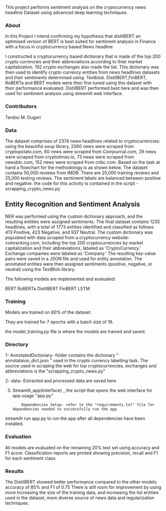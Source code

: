 
This project performs sentiment analysis on the crypocurrency news headline Dataset using advanced deep learning techniques.

### About
In this Project I intend confirming my hypothesis that distilBERT an optimised version of BERT is best suited for sentiment analysis in Finance with a focus in cryptocurrency based News headline

I constructed a cryptocurrency based dictionary that is made of the top 200 crypto currencies and their abbreviations according to thier market capitalization. 192 crypto exchanges also made the list. This dictionary was then used to identify crypto currency entities from news headlines datasets and their sentiments determined using. Textblob. DistilBERT,FinBERT, RoBERTa and BERT models were then fine tuned using this dataset with their performance evaluated.  DistilBERT performed best here and was then used for sentiment analysis using streamlit web interface.

### Contributors
Terdoo M. Dugeri

### Data

The dataset comprises of 2374 news headlines related to cryptocurrencies: using the beautiful soup library, 2060 news were scraped from cryptopotato.com, 60 news were scraped from Coinjournal.com, 29 news were scraped from cryptotimes.io, 73 news were scraped from newsbtc.com, 152 news were scraped from cnbc.com. Based on the task at hand a flowchart for the methodology is as shown below.
The dataset contains 50,000 reviews from IMDB. There are 25,000 training reviews and 25,000 testing reviews. The sentiment labels are balanced between positive and negative.  the code for this activity is contained in the script - scrapping_crypto_news.py


## Entity Recognition and Sentiment Analysis
NER was performed using the custom dictionary approach, and the resulting entities were assigned sentiments. The final dataset contains 1235 headlines, with a total of 1773 entities identified and classified as follows: 413 Positive, 423 Negative, and 937 Neutral.
The custom dictionary was populated with data scraped from a cryptocurrency website- coinranking.com, including the top 200 cryptocurrencies by market capitalization and their abbreviations, labeled as 'CryptoCurrency.' Exchange companies were labeled as 'Company.' The resulting key-value pairs were saved in a JSON file and used for entity annotation. The annotated entities were then assigned sentiments (positive, negative, or neutral) using the TextBlob library.


The following models are implemented and evaluated:

BERT
RoBERTa
DistilBERT
FinBERT
LSTM

### Training
Models are trained on 80% of the dataset.

They are trained for 7 epochs with a batch size of 16.

the model_training.py file is where the models are trained and saved.

### Directory
1- AnnotatedDictionary-  folder contains the dictionary  "  annotataion_dict.json " used in the crypto currency labelling task.  The source used in scraping the web for top cryptocurrencies, exchanges and abbreviations  is the "scrapping_crypto_news.py"

2- data-  Extracted and processed data are saved here

3. Streamlit_app(Interface) _  the script that opens the web interface for app usage "app.py"
          
          
           Dependencies Setup- refer to the "requirements.txt" file for dependencies needed to successfully run the app
 
 streamlit run app.py to run the app after all dependencies have been installed.

### Evaluation

All models are evaluated on the remaining 20% test set using accuracy and F1 score.
Classification reports are printed showing precision, recall and F1 for each sentiment class.


### Results
The DistilBERT showed better performance compared to the other models accuracy of 85% and F1 of 0.75 
There is still room for improvement by using more increasing the size of the training data, and increasing the list entities used in the dataset, more  diverse source of news data and regularization techniques.





